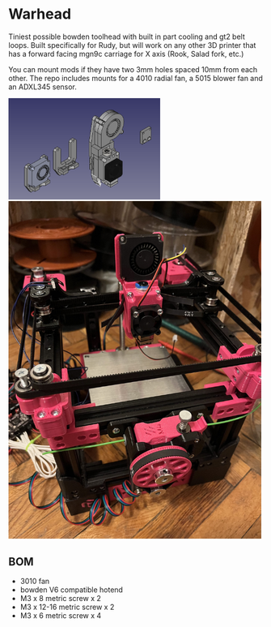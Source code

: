 # Warhead

Tiniest possible bowden toolhead with built in part cooling and gt2 belt loops. 
Built specifically for Rudy, but will work on any other 3D printer that has a 
forward facing mgn9c carriage for X axis (Rook, Salad fork, etc.)

You can mount mods if they have two 3mm holes spaced 10mm from each other.
The repo includes mounts for a 4010 radial fan, a 5015 blower fan and an
ADXL345 sensor.

<img src="CAD_render.png" width="300px">

<img src="photo.jpg" width="500px">

## BOM

 - 3010 fan
 - bowden V6 compatible hotend
 - M3 x 8 metric screw x 2
 - M3 x 12-16 metric screw x 2
 - M3 x 6 metric screw x 4
